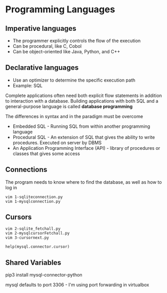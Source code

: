 # Programming Languages

## Imperative languages

* The programmer explicitly controls the flow of the execution
* Can be procedural, like C, Cobol
* Can be object-oriented like Java, Python, and C++

## Declarative languages

* Use an optimizer to determine the specific execution path
* Example: SQL

Complete applications often need both explicit flow statements in addition to interaction with a database. Building applications with both SQL and a general-purpose language is called **database programming**

The differences in syntax and in the paradigm must be overcome

* Embedded SQL - Running SQL from within another programming language
* Procedural SQL - An extension of SQL that gives the ability to write procedures. Executed on server by DBMS
* An Application Programming Interface (API) - library of procedures or classes that gives some access

## Connections

The program needs to know where to find the database, as well as how to log in

```shell
vim 1-sqliteconnection.py
vim 1-mysqlconnection.py
```

## Cursors

```shell
vim 2-sqlite_fetchall.py
vim 2-mysqlcursorFetchall.py
vim 3-cursornext.py
```



```python3
help(mysql.connector.cursor)
```

## Shared Variables

pip3 install mysql-connector-python

mysql defaults to port 3306 - I'm using port forwarding in virtualbox

